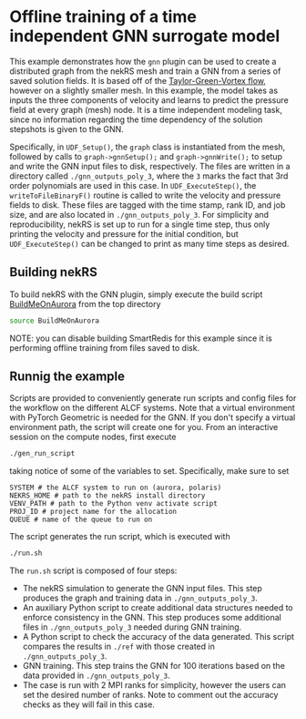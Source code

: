 # Offline training of a time independent GNN surrogate model

This example demonstrates how the `gnn` plugin can be used to create a distributed graph from the nekRS mesh and train a GNN from a series of saved solution fields.
It is based off of the [Taylor-Green-Vortex flow](../tgv/README.md), however on a slightly smaller mesh. 
In this example, the model takes as inputs the three components of velocity and learns to predict the pressure field at every graph (mesh) node.
It is a time independent modeling task, since no information regarding the time dependency of the solution stepshots is given to the GNN.

Specifically, in `UDF_Setup()`, the `graph` class is instantiated from the mesh, followed by calls to `graph->gnnSetup();` and `graph->gnnWrite();` to setup and write the GNN input files to disk, respectively. 
The files are written in a directory called `./gnn_outputs_poly_3`, where the `3` marks the fact that 3rd order polynomials are used in this case.
In `UDF_ExecuteStep()`, the `writeToFileBinaryF()` routine is called to write the velocity and pressure fields to disk. 
These files are tagged with the time stamp, rank ID, and job size, and are also located in `./gnn_outputs_poly_3`.
For simplicity and reproducibility, nekRS is set up to run for a single time step, thus only printing the velocity and pressure for the initial condition, but `UDF_ExecuteStep()` can be changed to print as many time steps as desired.

## Building nekRS

To build nekRS with the GNN plugin, simply execute the build script [BuildMeOnAurora](../../BuildMeOnAurora) from the top directory
```bash
source BuildMeOnAurora
```

NOTE: you can disable building SmartRedis for this example since it is performing offline training from files saved to disk.

## Runnig the example

Scripts are provided to conveniently generate run scripts and config files for the workflow on the different ALCF systems.
Note that a virtual environment with PyTorch Geometric is needed for the GNN.
If you don't specify a virtual environment path, the script will create one for you.
From an interactive session on the compute nodes, first execute
```bash
./gen_run_script
```

taking notice of some of the variables to set. 
Specifically, make sure to set 

```
SYSTEM # the ALCF system to run on (aurora, polaris)
NEKRS_HOME # path to the nekRS install directory
VENV_PATH # path to the Python venv activate script
PROJ_ID # project name for the allocation
QUEUE # name of the queue to run on
```

The script generates the run script, which is executed with
```bash
./run.sh
```

The `run.sh` script is composed of four steps:

- The nekRS simulation to generate the GNN input files. This step produces the graph and training data in `./gnn_outputs_poly_3`.
- An auxiliary Python script to create additional data structures needed to enforce consistency in the GNN. This step produces some additional files in `./gnn_outputs_poly_3` needed during GNN training.
- A Python script to check the accuracy of the data generated. This script compares the results in `./ref` with those created in `./gnn_outputs_poly_3`.
- GNN training. This step trains the GNN for 100 iterations based on the data provided in `./gnn_outputs_poly_3`.
- The case is run with 2 MPI ranks for simplicity, however the users can set the desired number of ranks. Note to comment out the accuracy checks as they will fail in this case. 

